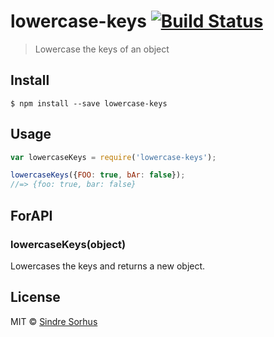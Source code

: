 # lowercase-keys [![Build Status](https://travis-ci.org/sindresorhus/lowercase-keys.svg?branch=master)](https://travis-ci.org/sindresorhus/lowercase-keys)

> Lowercase the keys of an object


## Install

```
$ npm install --save lowercase-keys
```


## Usage

```js
var lowercaseKeys = require('lowercase-keys');

lowercaseKeys({FOO: true, bAr: false});
//=> {foo: true, bar: false}
```


## ForAPI

### lowercaseKeys(object)

Lowercases the keys and returns a new object.



## License

MIT © [Sindre Sorhus](http://sindresorhus.com)
